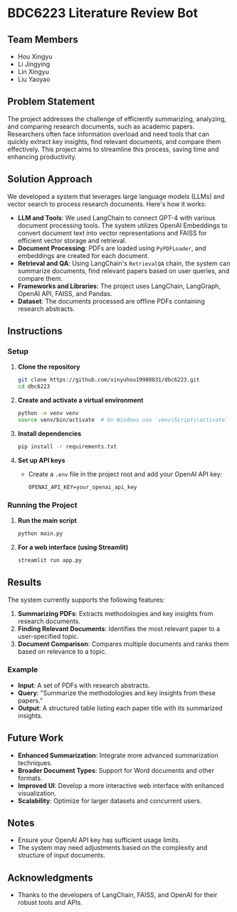 # BDC6223 Literature Review Bot

## Team Members
- Hou Xingyu
- Li Jingying
- Lin Xingyu
- Liu Yaoyao

## Problem Statement

The project addresses the challenge of efficiently summarizing, analyzing, and comparing research documents, such as academic papers. Researchers often face information overload and need tools that can quickly extract key insights, find relevant documents, and compare them effectively. This project aims to streamline this process, saving time and enhancing productivity.

## Solution Approach

We developed a system that leverages large language models (LLMs) and vector search to process research documents. Here's how it works:

- **LLM and Tools**: We used LangChain to connect GPT-4 with various document processing tools. The system utilizes OpenAI Embeddings to convert document text into vector representations and FAISS for efficient vector storage and retrieval.
- **Document Processing**: PDFs are loaded using `PyPDFLoader`, and embeddings are created for each document.
- **Retrieval and QA**: Using LangChain's `RetrievalQA` chain, the system can summarize documents, find relevant papers based on user queries, and compare them.
- **Frameworks and Libraries**: The project uses LangChain, LangGraph, OpenAI API, FAISS, and Pandas.
- **Dataset**: The documents processed are offline PDFs containing research abstracts.

## Instructions

### Setup

1. **Clone the repository**
   ```bash
   git clone https://github.com/xinyuhou19980831/dbc6223.git
   cd dbc6223
   ```

2. **Create and activate a virtual environment**
   ```bash
   python -m venv venv
   source venv/bin/activate  # On Windows use `venv\Scripts\activate`
   ```

3. **Install dependencies**
   ```bash
   pip install -r requirements.txt
   ```

4. **Set up API keys**
   - Create a `.env` file in the project root and add your OpenAI API key:
     ```env
     OPENAI_API_KEY=your_openai_api_key
     ```

### Running the Project

1. **Run the main script**
   ```bash
   python main.py
   ```

2. **For a web interface (using Streamlit)**
   ```bash
   streamlit run app.py
   ```

## Results

The system currently supports the following features:

1. **Summarizing PDFs**: Extracts methodologies and key insights from research documents.
2. **Finding Relevant Documents**: Identifies the most relevant paper to a user-specified topic.
3. **Document Comparison**: Compares multiple documents and ranks them based on relevance to a topic.

### Example

- **Input**: A set of PDFs with research abstracts.
- **Query**: "Summarize the methodologies and key insights from these papers."
- **Output**: A structured table listing each paper title with its summarized insights.

## Future Work

- **Enhanced Summarization**: Integrate more advanced summarization techniques.
- **Broader Document Types**: Support for Word documents and other formats.
- **Improved UI**: Develop a more interactive web interface with enhanced visualization.
- **Scalability**: Optimize for larger datasets and concurrent users.

## Notes

- Ensure your OpenAI API key has sufficient usage limits.
- The system may need adjustments based on the complexity and structure of input documents.

## Acknowledgments

- Thanks to the developers of LangChain, FAISS, and OpenAI for their robust tools and APIs.
